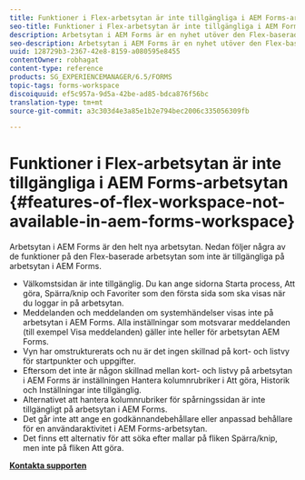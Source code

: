 ```yaml
---
title: Funktioner i Flex-arbetsytan är inte tillgängliga i AEM Forms-arbetsytan
seo-title: Funktioner i Flex-arbetsytan är inte tillgängliga i AEM Forms-arbetsytan
description: Arbetsytan i AEM Forms är en nyhet utöver den Flex-baserade arbetsytan. Läs om skillnaderna i funktioner.
seo-description: Arbetsytan i AEM Forms är en nyhet utöver den Flex-baserade arbetsytan. Läs om skillnaderna i funktioner.
uuid: 128729b3-2367-42e8-8159-a080595e8455
contentOwner: robhagat
content-type: reference
products: SG_EXPERIENCEMANAGER/6.5/FORMS
topic-tags: forms-workspace
discoiquuid: ef5c957a-9d5a-42be-ad85-bdca876f56bc
translation-type: tm+mt
source-git-commit: a3c303d4e3a85e1b2e794bec2006c335056309fb

---
```



# Funktioner i Flex-arbetsytan är inte tillgängliga i AEM Forms-arbetsytan {#features-of-flex-workspace-not-available-in-aem-forms-workspace}

Arbetsytan i AEM Forms är den helt nya arbetsytan. Nedan följer några av de funktioner på den Flex-baserade arbetsytan som inte är tillgängliga på arbetsytan i AEM Forms.

* Välkomstsidan är inte tillgänglig. Du kan ange sidorna Starta process, Att göra, Spärra/knip och Favoriter som den första sida som ska visas när du loggar in på arbetsytan.
* Meddelanden och meddelanden om systemhändelser visas inte på arbetsytan i AEM Forms. Alla inställningar som motsvarar meddelanden (till exempel Visa meddelanden) gäller inte heller för arbetsytan AEM Forms.
* Vyn har omstrukturerats och nu är det ingen skillnad på kort- och listvy för startpunkter och uppgifter.
* Eftersom det inte är någon skillnad mellan kort- och listvy på arbetsytan i AEM Forms är inställningen Hantera kolumnrubriker i Att göra, Historik och Inställningar inte tillgänglig.
* Alternativet att hantera kolumnrubriker för spårningssidan är inte tillgängligt på arbetsytan i AEM Forms.
* Det går inte att ange en godkännandebehållare eller anpassad behållare för en användaraktivitet i AEM Forms-arbetsytan.
* Det finns ett alternativ för att söka efter mallar på fliken Spärra/knip, men inte på fliken Att göra.

**[Kontakta supporten](https://www.adobe.com/account/sign-in.supportportal.html)**
